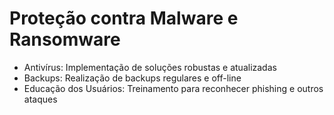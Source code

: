 # Proteção contra Malware e  Ransomware
- Antivírus: Implementação de soluções robustas e atualizadas
- Backups: Realização de backups regulares e off-line
- Educação dos Usuários: Treinamento para reconhecer phishing e outros ataques
